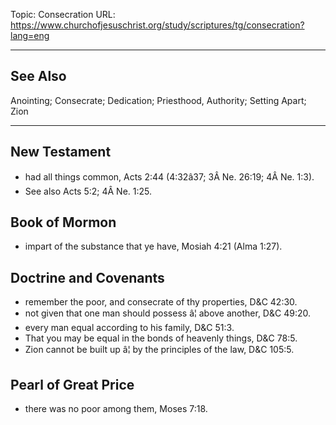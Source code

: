 Topic: Consecration
URL: https://www.churchofjesuschrist.org/study/scriptures/tg/consecration?lang=eng

---

## See Also

Anointing; Consecrate; Dedication; Priesthood, Authority; Setting Apart; Zion

---

## New Testament

- had all things common, Acts 2:44 (4:32â37; 3Â Ne. 26:19; 4Â Ne. 1:3).
- See also Acts 5:2; 4Â Ne. 1:25.

## Book of Mormon

- impart of the substance that ye have, Mosiah 4:21 (Alma 1:27).

## Doctrine and Covenants

- remember the poor, and consecrate of thy properties, D&C 42:30.
- not given that one man should possess â¦ above another, D&C 49:20.
- every man equal according to his family, D&C 51:3.
- That you may be equal in the bonds of heavenly things, D&C 78:5.
- Zion cannot be built up â¦ by the principles of the law, D&C 105:5.

## Pearl of Great Price

- there was no poor among them, Moses 7:18.


